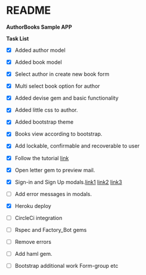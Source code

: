 # README

**AuthorBooks Sample APP**

**Task List**
- [x] Added author model
- [x] Added book model
- [x] Select author in create new book form
- [x] Multi select book option for author
- [x] Added devise gem and basic functionality
- [x] Added little css to author.
- [x] Added bootstrap theme
- [x] Books view according to bootstrap.
- [x] Add lockable, confirmable and recoverable to user
- [x] Follow the tutorial [link](https://www.sitepoint.com/devise-authentication-in-depth/)
- [x] Open letter gem to preview mail.
- [x] Sign-in and Sign Up modals.[link1](https://strandcode.com/2013/08/23/embedding-devise-forms-in-twitter-bootstrap-modals/) [link2](https://medium.com/@twitting4fun/rails-4-ajax-login-using-devise-b279d90934af) [link3](https://blog.andrewray.me/how-to-set-up-devise-ajax-authentication-with-rails-4-0/)
- [ ] Add error messages in modals.
- [x] Heroku deploy
- [ ] CircleCi integration
- [ ] Rspec and Factory_Bot gems
- [ ] Remove errors
- [ ] Add haml gem.
- [ ] Bootstrap additional work Form-group etc

